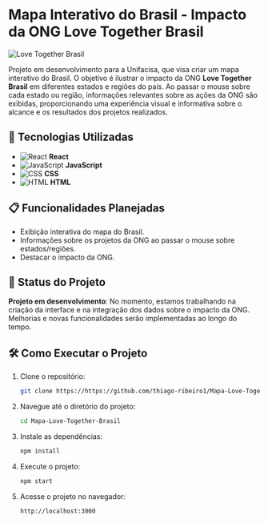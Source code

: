 
# Mapa Interativo do Brasil - Impacto da ONG Love Together Brasil

![Love Together Brasil](https://github.com/user-attachments/assets/d5c67c55-6d9a-48e0-9e24-3aa3105bb577)

Projeto em desenvolvimento para a Unifacisa, que visa criar um mapa interativo do Brasil. O objetivo é ilustrar o impacto da ONG **Love Together Brasil** em diferentes estados e regiões do país. Ao passar o mouse sobre cada estado ou região, informações relevantes sobre as ações da ONG são exibidas, proporcionando uma experiência visual e informativa sobre o alcance e os resultados dos projetos realizados.

## 🚀 Tecnologias Utilizadas

- ![React](https://img.shields.io/badge/React-20232A?style=for-the-badge&logo=react&logoColor=61DAFB) **React**
- ![JavaScript](https://img.shields.io/badge/JavaScript-323330?style=for-the-badge&logo=javascript&logoColor=F7DF1E) **JavaScript**
- ![CSS](https://img.shields.io/badge/CSS-1572B6?style=for-the-badge&logo=css3&logoColor=white) **CSS**
- ![HTML](https://img.shields.io/badge/HTML-E34F26?style=for-the-badge&logo=html5&logoColor=white) **HTML**


## 📋 Funcionalidades Planejadas

- Exibição interativa do mapa do Brasil.
- Informações sobre os projetos da ONG ao passar o mouse sobre estados/regiões.
- Destacar o impacto da ONG.

## 📌 Status do Projeto

**Projeto em desenvolvimento**: No momento, estamos trabalhando na criação da interface e na integração dos dados sobre o impacto da ONG. Melhorias e novas funcionalidades serão implementadas ao longo do tempo.

## 🛠️ Como Executar o Projeto

1. Clone o repositório:
   ```bash
   git clone https://https://github.com/thiago-ribeiro1/Mapa-Love-Together-Brasil.git
   ```

2. Navegue até o diretório do projeto:
   ```bash
   cd Mapa-Love-Together-Brasil
   ```

3. Instale as dependências:
   ```bash
   npm install
   ```

4. Execute o projeto:
   ```bash
   npm start
   ```

5. Acesse o projeto no navegador:
   ```
   http://localhost:3000
   ```
